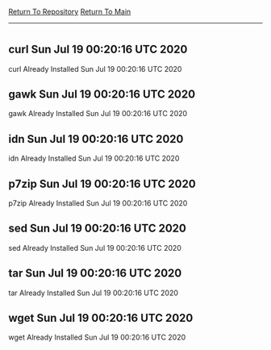 [Return To Repository](https://github.com/deathbybandaid/piholeparser/)
[Return To Main](https://github.com/deathbybandaid/piholeparser/blob/master/RecentRunLogs/Mainlog.md)
____________________________________
# 
## curl Sun Jul 19 00:20:16 UTC 2020
curl Already Installed Sun Jul 19 00:20:16 UTC 2020
## gawk Sun Jul 19 00:20:16 UTC 2020
gawk Already Installed Sun Jul 19 00:20:16 UTC 2020
## idn Sun Jul 19 00:20:16 UTC 2020
idn Already Installed Sun Jul 19 00:20:16 UTC 2020
## p7zip Sun Jul 19 00:20:16 UTC 2020
p7zip Already Installed Sun Jul 19 00:20:16 UTC 2020
## sed Sun Jul 19 00:20:16 UTC 2020
sed Already Installed Sun Jul 19 00:20:16 UTC 2020
## tar Sun Jul 19 00:20:16 UTC 2020
tar Already Installed Sun Jul 19 00:20:16 UTC 2020
## wget Sun Jul 19 00:20:16 UTC 2020
wget Already Installed Sun Jul 19 00:20:16 UTC 2020
